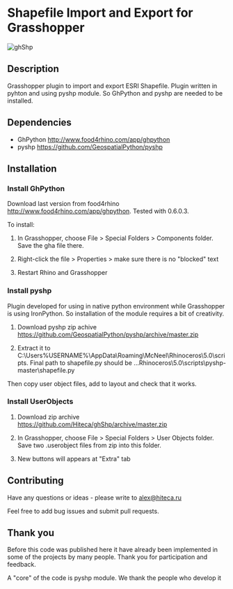 # Shapefile Import and Export for Grasshopper

![ghShp](https://github.com/Hiteca/ghShp/blob/master/shapefile128.png?raw=true)

## Description

Grasshopper plugin to import and export ESRI Shapefile. Plugin written in pyhton and using pyshp module. So GhPython and pyshp are needed to be installed.

## Dependencies

- GhPython http://www.food4rhino.com/app/ghpython
- pyshp https://github.com/GeospatialPython/pyshp

## Installation

### Install GhPython
Download last version from food4rhino http://www.food4rhino.com/app/ghpython. 
Tested with 0.6.0.3.

To install:

1. In Grasshopper, choose File > Special Folders > Components folder. Save the gha file there.

2. Right-click the file > Properties > make sure there is no "blocked" text

3. Restart Rhino and Grasshopper

### Install pyshp

Plugin developed for using in native python environment while Grasshopper is using IronPython. So installation of the module requires a bit of creativity.

1. Download pyshp zip achive https://github.com/GeospatialPython/pyshp/archive/master.zip

2. Extract it to C:\Users\%USERNAME%\AppData\Roaming\McNeel\Rhinoceros\5.0\scripts\. Final path to shapefile.py should be ...Rhinoceros\5.0\scripts\pyshp-master\shapefile.py

Then copy user object files, add to layout and check that it works.

### Install UserObjects

1. Download zip archive https://github.com/Hiteca/ghShp/archive/master.zip

2. In Grasshopper, choose File > Special Folders > User Objects folder. Save two .userobject files from zip into this folder.

3. New buttons will appears at "Extra" tab

## Contributing

Have any questions or ideas - please write to alex@hiteca.ru

Feel free to add bug issues and submit pull requests.

## Thank you

Before this code was published here it have already been implemented in some of the projects by many people. Thank you for participation and feedback.

A "core" of the code is pyshp module. We thank the people who develop it 
